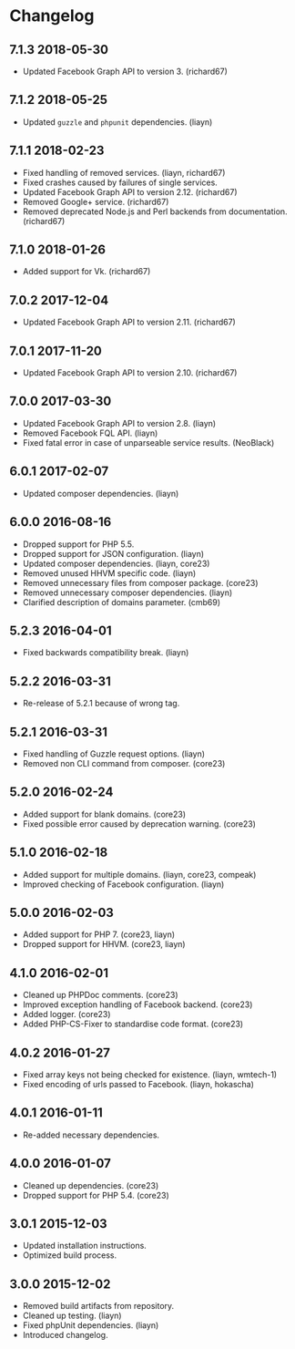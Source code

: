 # Changelog

## 7.1.3 2018-05-30

* Updated Facebook Graph API to version 3. (richard67)

## 7.1.2 2018-05-25

* Updated `guzzle` and `phpunit` dependencies. (liayn)

## 7.1.1 2018-02-23

* Fixed handling of removed services. (liayn, richard67)
* Fixed crashes caused by failures of single services.
* Updated Facebook Graph API to version 2.12. (richard67)
* Removed Google+ service. (richard67)
* Removed deprecated Node.js and Perl backends from documentation. (richard67)

## 7.1.0 2018-01-26

* Added support for Vk. (richard67)

## 7.0.2 2017-12-04

* Updated Facebook Graph API to version 2.11. (richard67)

## 7.0.1 2017-11-20

* Updated Facebook Graph API to version 2.10. (richard67)

## 7.0.0 2017-03-30

* Updated Facebook Graph API to version 2.8. (liayn)
* Removed Facebook FQL API. (liayn)
* Fixed fatal error in case of unparseable service results. (NeoBlack)

## 6.0.1 2017-02-07

* Updated composer dependencies. (liayn)

## 6.0.0 2016-08-16

* Dropped support for PHP 5.5.
* Dropped support for JSON configuration. (liayn)
* Updated composer dependencies. (liayn, core23)
* Removed unused HHVM specific code. (liayn)
* Removed unnecessary files from composer package. (core23)
* Removed unnecessary composer dependencies. (liayn)
* Clarified description of domains parameter. (cmb69)

## 5.2.3 2016-04-01

* Fixed backwards compatibility break. (liayn)

## 5.2.2 2016-03-31

* Re-release of 5.2.1 because of wrong tag.

## 5.2.1 2016-03-31

* Fixed handling of Guzzle request options. (liayn)
* Removed non CLI command from composer. (core23)

## 5.2.0 2016-02-24

* Added support for blank domains. (core23)
* Fixed possible error caused by deprecation warning. (core23)

## 5.1.0 2016-02-18

* Added support for multiple domains. (liayn, core23, compeak)
* Improved checking of Facebook configuration. (liayn)

## 5.0.0 2016-02-03

* Added support for PHP 7. (core23, liayn)
* Dropped support for HHVM. (core23, liayn)

## 4.1.0 2016-02-01

* Cleaned up PHPDoc comments. (core23)
* Improved exception handling of Facebook backend. (core23)
* Added logger. (core23)
* Added PHP-CS-Fixer to standardise code format. (core23)

## 4.0.2 2016-01-27

* Fixed array keys not being checked for existence. (liayn, wmtech-1)
* Fixed encoding of urls passed to Facebook. (liayn, hokascha)

## 4.0.1 2016-01-11

* Re-added necessary dependencies.

## 4.0.0 2016-01-07

* Cleaned up dependencies. (core23)
* Dropped support for PHP 5.4. (core23)

## 3.0.1 2015-12-03

* Updated installation instructions.
* Optimized build process.

## 3.0.0 2015-12-02

* Removed build artifacts from repository.
* Cleaned up testing. (liayn)
* Fixed phpUnit dependencies. (liayn)
* Introduced changelog.
